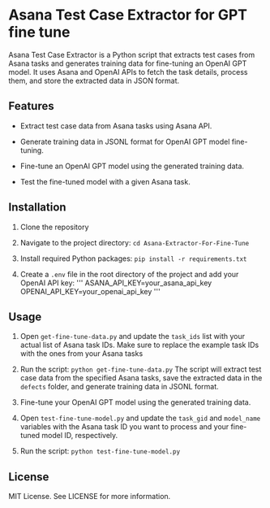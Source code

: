 # Asana Test Case Extractor for GPT fine tune
Asana Test Case Extractor is a Python script that extracts test cases from Asana tasks and generates training data for fine-tuning an OpenAI GPT model. It uses Asana and OpenAI APIs to fetch the task details, process them, and store the extracted data in JSON format.

## Features
- Extract test case data from Asana tasks using Asana API.

- Generate training data in JSONL format for OpenAI GPT model fine-tuning.

- Fine-tune an OpenAI GPT model using the generated training data.

- Test the fine-tuned model with a given Asana task.


## Installation
1. Clone the repository

2. Navigate to the project directory:
`cd Asana-Extractor-For-Fine-Tune`

3. Install required Python packages:
`pip install -r requirements.txt`

4. Create a `.env` file in the root directory of the project and add your OpenAI API key:
'''
ASANA_API_KEY=your_asana_api_key
OPENAI_API_KEY=your_openai_api_key
'''

## Usage
1. Open `get-fine-tune-data.py` and update the `task_ids` list with your actual list of Asana task IDs. Make sure to replace the example task IDs with the ones from your Asana tasks
2. Run the script: `python get-fine-tune-data.py`
The script will extract test case data from the specified Asana tasks, save the extracted data in the `defects` folder, and generate training data in JSONL format.

3. Fine-tune your OpenAI GPT model using the generated training data.

4. Open `test-fine-tune-model.py` and update the `task_gid` and `model_name` variables with the Asana task ID you want to process and your fine-tuned model ID, respectively.

5. Run the script:
`python test-fine-tune-model.py`


## License
MIT License. See LICENSE for more information.